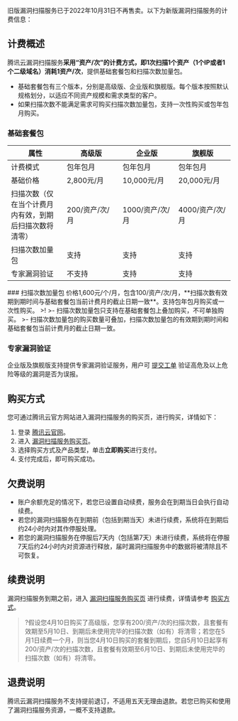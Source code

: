 旧版漏洞扫描服务已于2022年10月31日不再售卖。以下为新版漏洞扫描服务的计费信息：

## 计费概述
腾讯云漏洞扫描服务**采用“资产/次”的计费方式，即1次扫描1个资产（1个IP或者1个二级域名）消耗1资产/次**，提供基础套餐包和扫描次数加量包。
- 基础套餐包有三个版本，分别是高级版、企业版和旗舰版。每个版本按照默认规格划分，以适应不同资产规模和需求类型的客户。
- 如果扫描次数不能满足需求可购买扫描次数加量包，支持一次性购买或包年包月购买。

### 基础套餐包
<table>
<thead>
<tr>
<th width="25%">属性</th>
<th width="25%">高级版</th>
<th width="25%">企业版</th>
<th width="25%">旗舰版</th>
</tr>
</thead>
<tbody><tr>
<td>计费模式</td>
<td>包年包月</td>
<td>包年包月</td>
<td>包年包月</td>
</tr>
<tr>
<td>基础价格</td>
<td>2,800元/月</td>
<td>10,000元/月</td>
<td>20,000元/月</td>
</tr>
<tr>
<td>扫描次数（仅在当个计费月内有效，到期后扫描次数将清零）</td>
<td>200/资产/次/月</td>
<td>1000/资产/次/月</td>
<td>4000/资产/次/月</td>
</tr>
<tr>
<td>扫描次数加量包</td>
<td>支持</td>
<td>支持</td>
<td>支持</td>
</tr>
<tr>
<td>专家漏洞验证</td>
<td>不支持</td>
<td>支持</td>
<td>支持</td>
</tr>
</tbody></table>
### 扫描次数加量包
价格1,600元/个/月，包含100/资产/次/月，**扫描次数有效期到期时间与基础套餐包当前计费月的截止日期一致**。支持包年包月购买或一次性购买。
>!
>- 扫描次数加量包只支持在基础套餐包上叠加购买，不可单独购买。
>- 扫描次数加量包的购买数量可叠加，扫描次数加量包的有效期到期时间和基础套餐包当前计费月的截止日期一致。

### 专家漏洞验证
企业版及旗舰版支持提供专家漏洞验证服务，用户可 [提交工单](https://console.cloud.tencent.com/workorder/category) 验证高危及以上危险等级的漏洞是否为误报。

[](id:GMFS)
## 购买方式
您可通过腾讯云官方网站进入漏洞扫描服务的购买页，进行购买，详情如下：
1. 登录 [腾讯云官网](https://console.cloud.tencent.com/)。
2. 进入 [漏洞扫描服务购买页](https://buy.cloud.tencent.com/vss)。
3. 选择购买方式及产品类型，单击**立即购买**进行支付。
4. 支付完成后，即可购买成功。


## 欠费说明
- 账户余额充足的情况下，若您已设置自动续费，服务会在到期当日会执行自动续费。
- 若您的漏洞扫描服务在到期前（包括到期当天）未进行续费，系统将在到期后约24小时内对其作停服处理。
- 若您的漏洞扫描服务在停服后7天内（包括第7天）未进行续费，系统将在停服7天后约24小时内对资源进行释放，届时漏洞扫描服务中的数据将被清除且不可恢复。

## 续费说明
漏洞扫描服务到期之前，进入 [漏洞扫描服务购买页](https://buy.cloud.tencent.com/vss) 进行续费，详情请参考 [购买方式](#GMFS)。
>?假设您4月10日购买了高级版，您享有200/资产/次的扫描次数，且套餐有效期至5月10日、到期后未使用完毕的扫描次数（如有）将清零；若您在5月1日续费一个月，则当您4月10日购买的套餐到期后，您自5月10日起享有200/资产/次的扫描次数，且套餐有效期至6月10日、到期后未使用完毕的扫描次数（如有）将清零。
>
## 退费说明
腾讯云漏洞扫描服务不支持提前退订，不适用五天无理由退款。若您已购买和使用了漏洞扫描服务资源，一概不支持退款。
